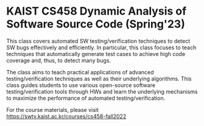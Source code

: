 # KAIST CS458 Dynamic Analysis of Software Source Code (Spring'23)

This class covers automated SW testing/verification techniques to detect SW bugs effectively and efficiently. In particular, this class focuses to teach techniques that automatically generate test cases to achieve high code coverage and, thus, to detect many bugs.

The class aims to teach practical applications of advanced testing/verification techniques as well as their underlying algorithms.  This class guides students to use various open-source software testing/verification tools through HWs and learn the underlying mechanisms to maximize the performance of automated testing/verification.

For the course materials, please visit https://swtv.kaist.ac.kr/courses/cs458-fall2022
